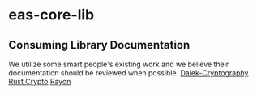 # eas-core-lib

## Consuming Library Documentation
We utilize some smart people's existing work and we believe their documentation should be reviewed when possible.
[Dalek-Cryptography](https://github.com/dalek-cryptography)
[Rust Crypto](https://github.com/RustCrypto)
[Rayon](https://github.com/rayon-rs/rayon)
